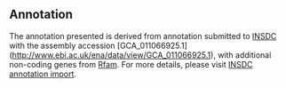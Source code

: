 
Annotation
----------

The annotation presented is derived from annotation submitted to
[INSDC](http://www.insdc.org) with the assembly accession [GCA\_011066925.1]
(http://www.ebi.ac.uk/ena/data/view/GCA_011066925.1),
with additional non-coding genes from
[Rfam](http://rfam.xfam.org/). For more details, please visit [INSDC
annotation import](http://ensemblgenomes.org/info/data/insdc_annotation).
